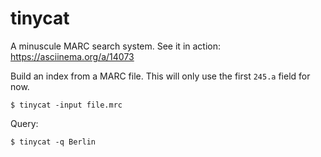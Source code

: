 tinycat
=======

A minuscule MARC search system. See it in action: https://asciinema.org/a/14073

Build an index from a MARC file. This will only use the first `245.a` field for now.

    $ tinycat -input file.mrc

Query:

    $ tinycat -q Berlin
